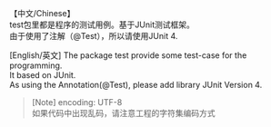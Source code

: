 【中文/Chinese】  
test包里都是程序的测试用例。基于JUnit测试框架。  
由于使用了注解（@Test），所以请使用JUnit 4.

[English/英文]
The package test provide some test-case for the programming.  
It based on JUnit.  
As using the Annotation(@Test), please add library JUnit Version 4.

> [Note] encoding: UTF-8  
如果代码中出现乱码，请注意工程的字符集编码方式